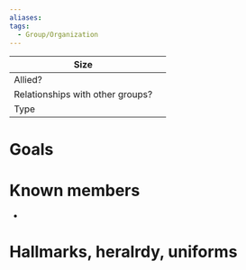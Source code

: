 ```yaml
---
aliases:
tags:
  - Group/Organization
---
```


| Size                             |     |
| -------------------------------- | --- |
| Allied?                          |     |
| Relationships with other groups? |     |
| Type                             |     |
# Goals


# Known members

- 
# Hallmarks, heralrdy, uniforms



